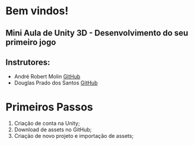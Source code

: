 # Bem vindos!

## Mini Aula de Unity 3D - Desenvolvimento do seu primeiro jogo

## Instrutores:
 * André Robert Molin [GitHub](http://github.com/FXXDEV)
 * Douglas Prado dos Santos [GitHub](http://github.com/dodopsantos)
 
 
# Primeiros Passos
 1. Criação de conta na Unity;
 2. Download de assets no GitHub;
 3. Criação de novo projeto e importação de assets;
 